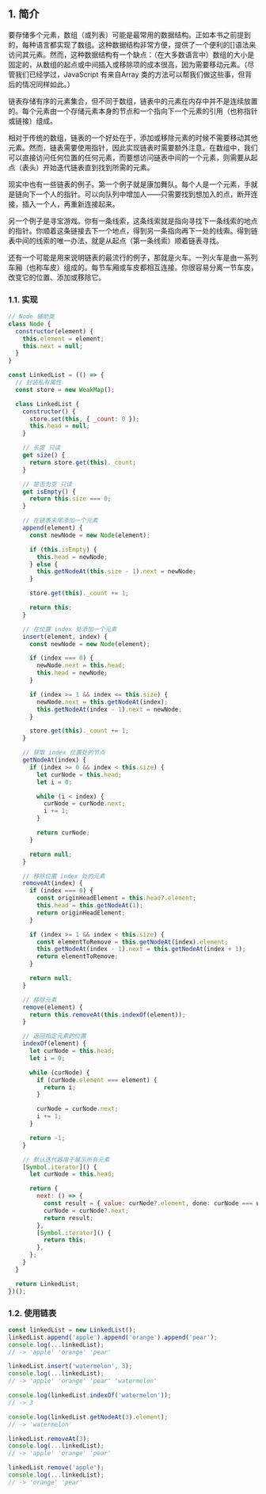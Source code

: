## 1. 简介

要存储多个元素，数组（或列表）可能是最常用的数据结构。正如本书之前提到的，每种语言都实现了数组。这种数据结构非常方便，提供了一个便利的[]语法来访问其元素。然而，这种数据结构有一个缺点：（在大多数语言中）数组的大小是固定的，从数组的起点或中间插入或移除项的成本很高，因为需要移动元素。（尽管我们已经学过，JavaScript 有来自Array 类的方法可以帮我们做这些事，但背后的情况同样如此。）

链表存储有序的元素集合，但不同于数组，链表中的元素在内存中并不是连续放置的。每个元素由一个存储元素本身的节点和一个指向下一个元素的引用（也称指针或链接）组成。

相对于传统的数组，链表的一个好处在于，添加或移除元素的时候不需要移动其他元素。然而，链表需要使用指针，因此实现链表时需要额外注意。在数组中，我们可以直接访问任何位置的任何元素，而要想访问链表中间的一个元素，则需要从起点（表头）开始迭代链表直到找到所需的元素。

现实中也有一些链表的例子。第一个例子就是康加舞队。每个人是一个元素，手就是链向下一个人的指针。可以向队列中增加人——只需要找到想加入的点，断开连接，插入一个人，再重新连接起来。

另一个例子是寻宝游戏。你有一条线索，这条线索就是指向寻找下一条线索的地点的指针。你顺着这条链接去下一个地点，得到另一条指向再下一处的线索。得到链表中间的线索的唯一办法，就是从起点（第一条线索）顺着链表寻找。

还有一个可能是用来说明链表的最流行的例子，那就是火车。一列火车是由一系列车厢（也称车皮）组成的。每节车厢或车皮都相互连接。你很容易分离一节车皮，改变它的位置、添加或移除它。

### 1.1. 实现

```javascript
// Node 辅助类
class Node {
  constructor(element) {
    this.element = element;
    this.next = null;
  }
}

const LinkedList = (() => {
  // 封装私有属性
  const store = new WeakMap();

  class LinkedList {
    constructor() {
      store.set(this, { _count: 0 });
      this.head = null;
    }

    // 长度 只读
    get size() {
      return store.get(this)._count;
    }

    // 是否为空 只读
    get isEmpty() {
      return this.size === 0;
    }

    // 在链表末尾添加一个元素
    append(element) {
      const newNode = new Node(element);

      if (this.isEmpty) {
        this.head = newNode;
      } else {
        this.getNodeAt(this.size - 1).next = newNode;
      }

      store.get(this)._count += 1;

      return this;
    }

    // 在位置 index 处添加一个元素
    insert(element, index) {
      const newNode = new Node(element);

      if (index === 0) {
        newNode.next = this.head;
        this.head = newNode;
      }

      if (index >= 1 && index <= this.size) {
        newNode.next = this.getNodeAt(index);
        this.getNodeAt(index - 1).next = newNode;
      }

      store.get(this)._count += 1;
    }

    // 获取 index 位置处的节点
    getNodeAt(index) {
      if (index >= 0 && index < this.size) {
        let curNode = this.head;
        let i = 0;

        while (i < index) {
          curNode = curNode.next;
          i += 1;
        }

        return curNode;
      }

      return null;
    }

    // 移除位置 index 处的元素
    removeAt(index) {
      if (index === 0) {
        const originHeadElement = this.head?.element;
        this.head = this.getNodeAt(1);
        return originHeadElement;
      }

      if (index >= 1 && index < this.size) {
        const elementToRemove = this.getNodeAt(index).element;
        this.getNodeAt(index - 1).next = this.getNodeAt(index + 1);
        return elementToRemove;
      }

      return null;
    }

    // 移除元素
    remove(element) {
      return this.removeAt(this.indexOf(element));
    }

    // 返回指定元素的位置
    indexOf(element) {
      let curNode = this.head;
      let i = 0;

      while (curNode) {
        if (curNode.element === element) {
          return i;
        }

        curNode = curNode.next;
        i += 1;
      }

      return -1;
    }

    // 默认迭代器用于展示所有元素
    [Symbol.iterator]() {
      let curNode = this.head;

      return {
        next: () => {
          const result = { value: curNode?.element, done: curNode === null };
          curNode = curNode?.next;
          return result;
        },
        [Symbol.iterator]() {
          return this;
        },
      };
    }
  }

  return LinkedList;
})();
```

### 1.2. 使用链表

```javascript
const linkedList = new LinkedList();
linkedList.append('apple').append('orange').append('pear');
console.log(...linkedList);
// -> 'apple' 'orange' 'pear'

linkedList.insert('watermelon', 3);
console.log(...linkedList);
// -> 'apple' 'orange' 'pear' 'watermelon'

console.log(linkedList.indexOf('watermelon'));
// -> 3

console.log(linkedList.getNodeAt(3).element);
// -> 'watermelon'

linkedList.removeAt(3);
console.log(...linkedList);
// -> 'apple' 'orange' 'pear'

linkedList.remove('apple');
console.log(...linkedList);
// -> 'orange' 'pear'
```


